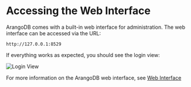 Accessing the Web Interface
===========================

ArangoDB comes with a built-in web interface for administration. The web 
interface can be accessed via the URL:

```
http://127.0.0.1:8529
```

If everything works as expected, you should see the login view:

![Login View](../Programs/WebInterface/images/loginView.png)

For more information on the ArangoDB web interface, see
[Web Interface](../Programs/WebInterface/README.md)
